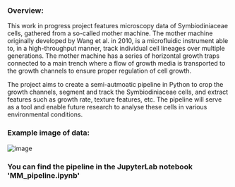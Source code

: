 ### Overview:
This work in progress project features microscopy data of Symbiodiniaceae cells, gathered from a so-called mother machine. The mother machine originally developed by Wang et al. in 2010, is a microfluidic instrument able to, in a high-throughput manner, track individual cell lineages over multiple generations. The mother machine has a series of horizontal growth traps connected to a main trench where a flow of growth media is transported to the growth channels to ensure proper regulation of cell growth. 

The project aims to create a semi-autmoatic pipeline in Python to crop the growth channels, segment and track the Symbiodiniaceae cells, and extract features such as growth rate, texture features, etc. 
The pipeline will serve as a tool and enable future research to analyse these cells in various environmental conditions. 


### Example image of data:

![image](https://github.com/michaelkin1/Master_Thesis_Symbiodinium_Michael_Kinsella/assets/128709384/bd712502-eded-4688-8efb-4c7a97aec15c)


### You can find the pipeline in the JupyterLab notebook 'MM_pipeline.ipynb'
